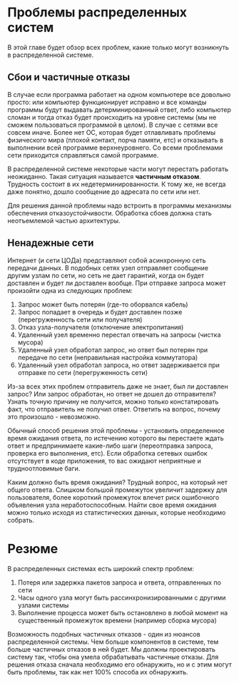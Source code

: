 # Проблемы распределенных систем
В этой главе будет обзор всех проблем, какие только могут возникнуть в распределенной системе. 

## Сбои и частичные отказы
В случае если программа работает на одном компьютере все довольно просто: или компьютер функционирует исправно и все 
команды программы будут выдавать детерминированный ответ, либо компьютер сломан и тогда отказ будет происходить на уровне
системы (мы не сможем пользоваться программой в целом). В случае с сетями все совсем иначе. Более нет ОС, которая будет 
отлавливать проблемы физического мира (плохой контакт, порча памяти, етс) и отказывать в выполнении всей программе 
верхнеуровнего. Со всеми проблемами сети приходится справляться самой программе. 

В распределенной системе некоторые части могут перестать работать неожиданно. Такая ситуация называется **частичным 
отказом**. Трудность состоит в их недетерминированности. К тому же, не всегда даже понятно, дошло сообщение до адресата
по сети или нет. 

Для решения данной проблемы надо встроить в программы механизмы обеспечения отказоустойчивости. Обработка сбоев должна
стать неотъемлемой частью архитектуры.

## Ненадежные сети
Интернет (и сети ЦОДа) представляют собой асинхронную сеть передачи данных. В подобных сетях узел отправляет сообщение
другим узлам по сети, но сеть не дает гарантий, когда он будет доставлен и будет ли доставлен вообще. При отправке 
запроса может произойти одна из следующих проблем:
1) Запрос может быть потерян (где-то оборвался кабель)
2) Запрос попадает в очередь и будет доставлен позже (перегруженность сети или получателя)
3) Отказ узла-получателя (отключение электропитания)
4) Удаленный узел временно перестал отвечать на запросы (чистка мусора)
5) Удаленный узел обработал запрос, но ответ был потерян при передаче по сети (неправильная настройка коммутатора)
6) Удаленный узел обработал запроса, но ответ задерживается при отправке по сети (перегруженность сети)

Из-за всех этих проблем отправитель даже не знает, был ли доставлен запрос? Или запрос обработан, но ответ не дошел до
отправителя? Узнать точную причину не получится, можно только констатировать факт, что отправитель не получил ответ.
Ответить на вопрос, почему это произошло - невозможно. 

Обычный способ решения этой проблемы - установить определенное время ожидания ответа, по истечению которого вы 
перестаете ждать ответ и предпринимаете какие-либо шаги (переотправка запроса, проверка его выполнения, етс). Если 
обработка сетевых ошибок отсутствует в коде приложения, то вас ожидают неприятные и трудноотловимые баги.

Каким должно быть время ожидания? Трудный вопрос, на который нет общего ответа. Слишком большой промежуток увеличит 
задержку для пользователя, более короткий промежуток влечет риск ошибочного объявления узла неработоспособным. Найти
свое время ожидания можно только исходя из статистических данных, которые необходимо собрать.

# Резюме
В распределенных системах есть широкий спектр проблем:
1) Потеря или задержка пакетов запроса и ответа, отправленных по сети
2) Часы одного узла могут быть рассинхронизированными с другими узлами системы
3) Выполнение процесса может быть остановлено в любой момент на существенный промежуток времени (например сборка мусора)

Возможность подобных частичных отказов - один из нюансов распределенной системы. Чем больше компонентов в системе, тем
больше частичных отказов в ней будет. Мы должны проектировать систему так, чтобы она умела обрабатывать частичные 
отказы. Для решения отказа сначала необходимо его обнаружить, но и с этим могут быть проблемы, так как нет 100% способа 
их обнаружить. 